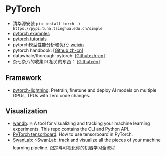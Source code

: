 # PyTorch
- 清华源安装 `pip install torch -i https://pypi.tuna.tsinghua.edu.cn/simple`
- [pytorch examples](https://github.com/pytorch/examples)
- [pytorch tutorials](https://github.com/pytorch/tutorials)
- pytorch模型性能分析和优化: [weixin](https://mp.weixin.qq.com/s/lxJthBk1L2nYOyQyLbqqEw)
- pytorch handbook: [[Github:zh-cn](https://github.com/zergtant/pytorch-handbook)]
- datawhale/thorough-pytorch: [[Github:zh-cn](https://github.com/datawhalechina/thorough-pytorch)]
- 杂七杂八的收集DL相关的东西： [[Github:en](https://github.com/aymericdamien/TopDeepLearning)]

## Framework
- [pytorch-lightning](https://github.com/Lightning-AI/pytorch-lightning): Pretrain, finetune and deploy AI models on multiple GPUs, TPUs with zero code changes.

## Visualization
- [wandb](https://github.com/wandb/wandb): 🔥 A tool for visualizing and tracking your machine learning experiments. This repo contains the CLI and Python API.
- [PyTorch tensorboard](https://pytorch.org/docs/stable/tensorboard.html): How to use tensorboard in PyTorch.
- [SwanLab](https://github.com/SwanHubX/SwanLab): ⚡️SwanLab: track and visualize all the pieces of your machine learning pipeline. 跟踪与可视化你的机器学习全流程
